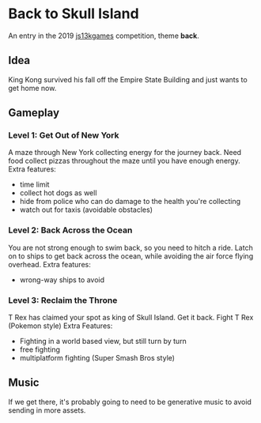 # Back to Skull Island

An entry in the 2019 [js13kgames](http://js13kgames.com/) competition, theme **back**.

## Idea

King Kong survived his fall off the Empire State Building and just wants to get home now.

## Gameplay

### Level 1: Get Out of New York

A maze through New York collecting energy for the journey back.
Need food collect pizzas throughout the maze until you have enough energy.
Extra features:
- time limit
- collect hot dogs as well
- hide from police who can do damage to the health you're collecting
- watch out for taxis (avoidable obstacles)

### Level 2: Back Across the Ocean

You are not strong enough to swim back, so you need to hitch a ride.
Latch on to ships to get back across the ocean, while avoiding the air force flying overhead.
Extra features:
- wrong-way ships to avoid

### Level 3: Reclaim the Throne

T Rex has claimed your spot as king of Skull Island. Get it back.
Fight T Rex (Pokemon style)
Extra Features:
- Fighting in a world based view, but still turn by turn
- free fighting
- multiplatform fighting (Super Smash Bros style)

## Music

If we get there, it's probably going to need to be generative music to avoid sending in more assets.
